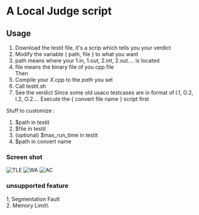 # A Local Judge script
## Usage
  1. Download the testit file, it's a scrip which tells you your verdict
  2. Modify the variable { path, file } to what you want
  3. path means where your 1.in, 1.out, 2.int, 2.out.... is located
  4. file means the binary file of you cpp file\
Then
  1. Compile your *X*.cpp to the *path* you set
  2. Call testit.sh
  3. See the verdict
Since some old usaco testcases are in format of I.1, O.2, I.2, O.2.... 
Execute the { convert file name } script first

Stuff to customize :
  1. $path in testit
  2. $file in testit
  3. (optional) $max_run_time in testit
  4. $path in convert name
  
### Screen shot 
![TLE](https://github.com/Kevin-Zhang-TW/usaco_practice_log/blob/master/TLE.png)
![WA](https://github.com/Kevin-Zhang-TW/usaco_practice_log/blob/master/WA.png)
![AC](https://github.com/Kevin-Zhang-TW/usaco_practice_log/blob/master/AC.png)
### unsupported feature
  1, Segmentation Fault\
  2. Memory Limit\
  
